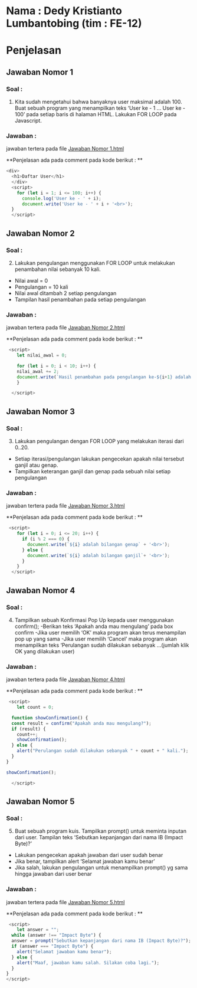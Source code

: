 # Nama : Dedy Kristianto Lumbantobing (tim : FE-12)

# Penjelasan

## Jawaban Nomor 1
### Soal :
1. Kita sudah mengetahui bahwa banyaknya user maksimal adalah 100.
Buat sebuah program yang menampilkan teks ‘User ke - 1 … User ke - 100’ pada setiap baris di halaman HTML.
Lakukan FOR LOOP pada Javascript.

### Jawaban :
jawaban tertera pada file [Jawaban Nomor 1.html](https://github.com/Dedytobing/tugas-KakTata/blob/main/JawabanNomor1.html "Github Dedy")

**Penjelasan ada pada comment pada kode berikut : **

```js
<div>
  <h1>Daftar User</h1>
  </div>
  <script>
    for (let i = 1; i <= 100; i++) {
      console.log('User ke - ' + i);
      document.write('User ke - ' + i + '<br>');
  }
  </script>
```

## Jawaban Nomor 2
### Soal :
2. Lakukan pengulangan menggunakan FOR LOOP untuk melakukan penambahan nilai sebanyak 10 kali.

- Nilai awal = 0
- Pengulangan = 10 kali
- Nilai awal ditambah 2 setiap pengulangan
- Tampilan hasil penambahan pada setiap pengulangan


### Jawaban :
jawaban tertera pada file [Jawaban Nomor 2.html](https://github.com/Dedytobing/tugas-KakTata/blob/main/JawabanNomor2.html "Github Dedy")

**Penjelasan ada pada comment pada kode berikut : **

``` javascript
 <script>
    let nilai_awal = 0;

    for (let i = 0; i < 10; i++) {
    nilai_awal += 2;
    document.write(`Hasil penambahan pada pengulangan ke-${i+1} adalah ${nilai_awal}` + '<br>');
    }

  </script>
```


## Jawaban Nomor 3
### Soal :
3.  Lakukan pengulangan dengan FOR LOOP yang melakukan iterasi dari 0..20.
- Setiap iterasi/pengulangan lakukan pengecekan apakah nilai tersebut ganjil atau genap.
- Tampilkan keterangan ganjil dan genap pada sebuah nilai setiap pengulangan


### Jawaban :
jawaban tertera pada file [Jawaban Nomor 3.html](https://github.com/Dedytobing/tugas-KakTata/blob/main/JawabanNomor3.html "Github Dedy")

**Penjelasan ada pada comment pada kode berikut : **

``` javascript
 <script>
    for (let i = 0; i <= 20; i++) {
      if (i % 2 === 0) {
        document.write(`${i} adalah bilangan genap` + '<br>');
      } else {
        document.write(`${i} adalah bilangan ganjil`+ '<br>');
      }
    }
  </script>
```




## Jawaban Nomor 4
### Soal :
4. Tampilkan sebuah Konfirmasi Pop Up kepada user menggunakan confirm();
-Berikan teks ‘Apakah anda mau mengulang’ pada box confirm
-Jika user memilih ‘OK’ maka program akan terus menampilan pop up yang sama
-Jika user memilih ‘Cancel’ maka program akan menampilkan teks ‘Perulangan sudah dilakukan sebanyak …(jumlah klik OK yang dilakukan user)




### Jawaban :
jawaban tertera pada file [Jawaban Nomor 4.html](https://github.com/Dedytobing/tugas-KakTata/blob/main/JawabanNomor4.html "Github Dedy")

**Penjelasan ada pada comment pada kode berikut : **

``` javascript
 <script>
    let count = 0;

  function showConfirmation() {
  const result = confirm("Apakah anda mau mengulang?");
  if (result) {
    count++;
    showConfirmation();
  } else {
    alert("Perulangan sudah dilakukan sebanyak " + count + " kali.");
  }
}

showConfirmation();

  </script>
```


## Jawaban Nomor 5
### Soal :
5. Buat sebuah program kuis.
Tampilkan prompt() untuk meminta inputan dari user. Tampilan teks ‘Sebutkan kepanjangan dari nama IB (Impact Byte)?’
- Lakukan pengecekan apakah jawaban dari user sudah benar
- Jika benar, tampilkan alert ‘Selamat jawaban kamu benar’
- Jika salah, lakukan pengulangan untuk menampilkan prompt() yg sama hingga jawaban dari user benar





### Jawaban :
jawaban tertera pada file [Jawaban Nomor 5.html](https://github.com/Dedytobing/tugas-KakTata/blob/main/JawabanNomor5.html "Github Dedy")

**Penjelasan ada pada comment pada kode berikut : **

``` javascript
 <script>
    let answer = "";
  while (answer !== "Impact Byte") {
  answer = prompt("Sebutkan kepanjangan dari nama IB (Impact Byte)?");
  if (answer === "Impact Byte") {
    alert("Selamat jawaban kamu benar");
  } else {
    alert("Maaf, jawaban kamu salah. Silakan coba lagi.");
  }
}
</script>
```


